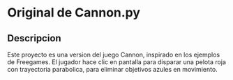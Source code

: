# Original de Cannon.py

## Descripcion
Este proyecto es una version del juego Cannon, inspirado en los ejemplos de Freegames.
El jugador hace clic en pantalla para disparar una pelota roja con trayectoria parabolica, para eliminar objetivos azules en movimiento.

